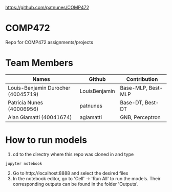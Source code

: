 https://github.com/patnunes/COMP472
# COMP472
Repo for COMP472 assignments/projects


# Team Members

| Names                     | Github               	| Contribution 				|
| -------------             | -------------      	| -----------  				|
| Louis-Benjamin Durocher (40045719)   | LouisBenjamin   		|Base-MLP, Best-MLP			|
| Patricia Nunes (40006956) | patnunes   		|Base-DT, Best-DT			|
| Alan Giamatti (40041674)   | agiamatti   		|GNB, Perceptron		|

# How to run models

1. cd to the directry where this repo was cloned in and type

```jupyter notebook```

2. Go to http://localhost:8888 and select the desired files
3. In the notebook editor, go to 'Cell' -> 'Run All' to run the models. Their corresponding outputs can be found in the folder 'Outputs'.
